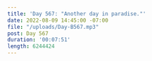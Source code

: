 ```yaml
---
title: 'Day 567: "Another day in paradise."'
date: 2022-08-09 14:45:00 -07:00
file: "/uploads/Day-B567.mp3"
post: Day 567
duration: '00:07:51'
length: 6244424
---
```



